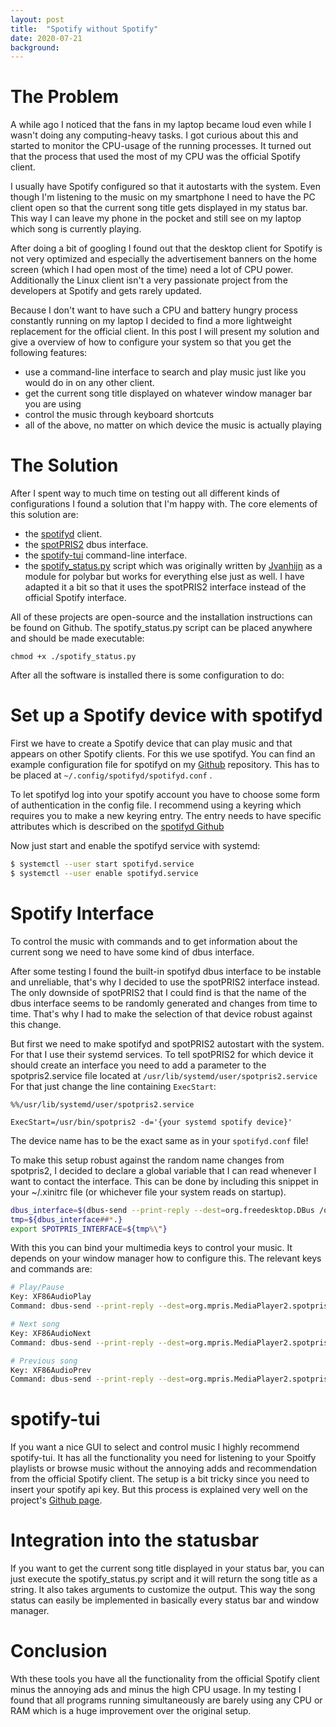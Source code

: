 ```yaml
---
layout: post
title:  "Spotify without Spotify"
date: 2020-07-21
background: 
---
```


# The Problem

A while ago I noticed that the fans in my laptop became loud even while I wasn't doing any computing-heavy tasks. I got curious about this and started to monitor the CPU-usage of the running processes. It turned out that the process that used the most of my CPU was the official Spotify client.

I usually have Spotify configured so that it autostarts with the system. Even though I'm listening to the music on my smartphone I need to have the PC client open so that the current song title gets displayed in my status bar. This way I can leave my phone in the pocket and still see on my laptop which song is currently playing.

After doing a bit of googling I found out that the desktop client for Spotify is not very optimized and especially the advertisement banners on the home screen (which I had open most of the time) need a lot of CPU power. Additionally the Linux client isn't a very passionate project from the developers at Spotify and gets rarely updated.

Because I don't want to have such a CPU and battery hungry process constantly running on my laptop I decided to find a more lightweight replacement for the official client. In this post I will present my solution and give a overview of how to configure your system so that you get the following features:

- use a command-line interface to search and play music just like you would do in on any other client.
- get the current song title displayed on whatever window manager bar you are using
- control the music through keyboard shortcuts
- all of the above, no matter on which device the music is actually playing

# The Solution

After I spent way to much time on testing out all different kinds of configurations I found a solution that I'm happy with. The core elements of this solution are:

- the [spotifyd](https://github.com/Spotifyd/spotifyd) client.
- the [spotPRIS2](https://github.com/freundTech/SpotPRIS2) dbus interface.
- the [spotify-tui](https://github.com/Rigellute/spotify-tui) command-line interface.
- the [spotify_status.py](https://github.com/Bergschrat1/polybar-spotify) script which was originally written by [Jvanhijn](https://github.com/Jvanrhijn) as a module for polybar but works for everything else just as well. I have adapted it a bit so that it uses the spotPRIS2 interface instead of the official Spotify interface.

All of these projects are open-source and the installation instructions can be found on Github.
The spotify_status.py script can be placed anywhere and should be made executable:

~~~shell
chmod +x ./spotify_status.py
~~~

After all the software is installed there is some configuration to do:

# Set up a Spotify device with spotifyd

First we have to create a Spotify device that can play music and that appears on other Spotify clients. For this we use spotifyd. You can find an example configuration file for spotifyd on my [Github](https://github.com/Bergschrat1/setup_spotify) repository. This has to be placed at `~/.config/spotifyd/spotifyd.conf` .

To let spotifyd log into your spotify account you have to choose some form of authentication in the config file. I recommend using a keyring which requires you to make a new keyring entry. The entry needs to have specific attributes which is described on the [spotifyd Github](https://github.com/Spotifyd/spotifyd)

Now just start and enable the spotifyd service with systemd:

~~~sh
$ systemctl --user start spotifyd.service
$ systemctl --user enable spotifyd.service
~~~

# Spotify Interface

To control the music with commands and to get information about the current song we need to have some kind of dbus interface.

After some testing I found the built-in spotifyd dbus interface to be instable and unreliable, that's why I decided to use the spotPRIS2 interface instead.
The only downside of spotPRIS2 that I could find is that the name of the dbus interface seems to be randomly generated and changes from time to time. That's why I had to make the selection of that device robust against this change.

But first we need to make spotifyd and spotPRIS2 autostart with the system. For that I use their systemd services. To tell spotPRIS2 for which device it should create an interface you need to add a parameter to the spotpris2.service file located at `/usr/lib/systemd/user/spotpris2.service`
For that just change the line containing `ExecStart`:

~~~
%%/usr/lib/systemd/user/spotpris2.service

ExecStart=/usr/bin/spotpris2 -d='{your systemd spotify device}'
~~~
The device name has to be the exact same as in your `spotifyd.conf` file!

To make this setup robust against the random name changes from spotpris2, I decided to declare a global variable that I can read whenever I want to contact the interface. This can be done by including this snippet in your ~/.xinitrc file (or whichever file your system reads on startup).

```sh
dbus_interface=$(dbus-send --print-reply --dest=org.freedesktop.DBus /org/freedesktop/DBus org.freedesktop.DBus.ListNames | grep spotpris)
tmp=${dbus_interface##*.}
export SPOTPRIS_INTERFACE=${tmp%\"}
```

With this you can bind your multimedia keys to control your music. It depends on your window manager how to configure this. The relevant keys and commands are:

~~~sh
# Play/Pause
Key: XF86AudioPlay
Command: dbus-send --print-reply --dest=org.mpris.MediaPlayer2.spotpris.$SPOTPRIS_INTERFACE /org/mpris/MediaPlayer2 org.mpris.MediaPlayer2.Player.PlayPause

# Next song
Key: XF86AudioNext
Command: dbus-send --print-reply --dest=org.mpris.MediaPlayer2.spotpris.$SPOTPRIS_INTERFACE /org/mpris/MediaPlayer2 org.mpris.MediaPlayer2.Player.Next

# Previous song
Key: XF86AudioPrev
Command: dbus-send --print-reply --dest=org.mpris.MediaPlayer2.spotpris.$SPOTPRIS_INTERFACE /org/mpris/MediaPlayer2 org.mpris.MediaPlayer2.Player.Previous
~~~

# spotify-tui

If you want a nice GUI to select and control music I highly recommend spotify-tui.
It has all the functionality you need for listening to your Spoitfy playlists or browse music without the annoying adds and recommendation from the official Spotify client.
The setup is a bit tricky since you need to insert your spotify api key. But this process is explained very well on the project's [Github page](https://github.com/Rigellute/spotify-tui).

# Integration into the statusbar

If you want to get the current song title displayed in your status bar, you can just execute the spotify_status.py script and it will return the song title as a string. It also takes arguments to customize the output.
This way the song status can easily be implemented in basically every status bar and window manager.

# Conclusion

Wth these tools you have all the functionality from the official Spotify client minus the annoying ads and minus the high CPU usage. In my testing I found that all programs running simultaneously are barely using any CPU or RAM which is a huge improvement over the original setup.
